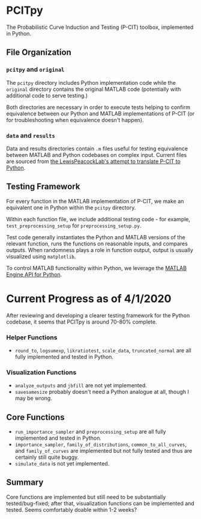 <!--
marp: true
headingDivider: 2
-->

# PCITpy
The Probabilistic Curve Induction and Testing (P-CIT) toolbox, implemented in Python.

## File Organization

### `pcitpy` and `original`
The `pcitpy` directory includes Python implementation code while the `original` directory contains the original MATLAB code (potentially with additional code to serve testing.)

Both directories are necessary in order to execute tests helping to confirm equivalence between our Python and MATLAB implementations of P-CIT (or for troubleshooting when equivalence doesn't happen).

### `data` and `results`
Data and results directories contain `.m` files useful for testing equivalence between MATLAB and Python codebases on complex input. Current files are sourced from [the LewisPeacockLab's attempt to translate P-CIT to Python](https://github.com/LewisPeacockLab/PCITpy).

## Testing Framework
For every function in the MATLAB implementation of P-CIT, we make an equivalent one in Python within the `pcitpy` directory.

Within each function file, we include additional testing code - for example, `test_preprocessing_setup` for `preprocessing_setup.py`.

Test code generally instantiates the Python and MATLAB versions of the relevant function, runs the functions on reasonable inputs, and compares outputs. When randomness plays a role in function output, output is usually visualized using `matplotlib`. 

To control MATLAB functionality within Python, we leverage the [MATLAB Engine API for Python](https://www.mathworks.com/help/matlab/matlab_external/install-the-matlab-engine-for-python.html).

# Current Progress as of 4/1/2020
After reviewing and developing a clearer testing framework for the Python codebase, it seems that PCITpy is around 70-80% complete.

### Helper Functions
- `round_to`, `logsumexp`, `likratiotest`, `scale_data`, `truncated_normal` are all fully implemented and tested in Python.

### Visualization Functions
- `analyze_outputs` and `jbfill` are not yet implemented.
- `savesamesize` probably doesn't need a Python analogue at all, though I may be wrong.

## Core Functions
- `run_importance_sampler` and `preprocessing_setup` are all fully implemented and tested in Python. 
- `importance_sampler`, `family_of_distributions`, `common_to_all_curves`, and `family_of_curves` are implemented but not fully tested and thus are certainly still quite buggy.
- `simulate_data` is not yet implemented.

## Summary
Core functions are implemented but still need to be substantially tested/bug-fixed; after that, visualization functions can be implemented and tested. Seems comfortably doable within 1-2 weeks?
